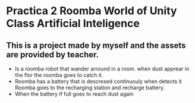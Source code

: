 # Practica 2 Roomba World of Unity Class Artificial Inteligence

## This is a project made by myself and the assets are provided by teacher.

- Is a roomba robot that wander arround in a room.
when dust apprear in the flor the roomba goes to catch it.
- Roomba has a battery that is descresed continuouly 
when detects it Roomba goes to the recharging station and recharge battery.
- When the battery if full goes to reach dust again


